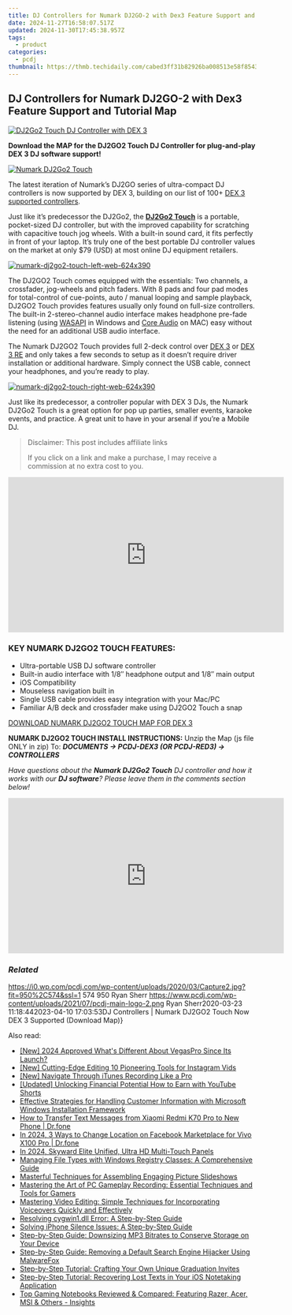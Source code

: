 ```yaml
---
title: DJ Controllers for Numark DJ2GO-2 with Dex3 Feature Support and Tutorial Map
date: 2024-11-27T16:58:07.517Z
updated: 2024-11-30T17:45:38.957Z
tags:
  - product
categories:
  - pcdj
thumbnail: https://thmb.techidaily.com/cabed3ff31b82926ba008513e58f8543d937e5a9afb11a07e4133edf1c0ffefb.jpg
---
```


## DJ Controllers for Numark DJ2GO-2 with Dex3 Feature Support and Tutorial Map

[![DJ2Go2 Touch DJ Controller with DEX 3](https://i0.wp.com/pcdj.com/wp-content/uploads/2020/03/Capture2.jpg?resize=845%2C321&ssl=1)](https://i0.wp.com/pcdj.com/wp-content/uploads/2020/03/Capture2.jpg?fit=950%2C574&ssl=1 "DJ2Go2 Touch DJ Controller with DEX 3")

**Download the MAP for the DJ2GO2 Touch DJ Controller for plug-and-play DEX 3 DJ software support!**

[![Numark DJ2Go2 Touch](https://i1.wp.com/pcdj.com/wp-content/uploads/2020/03/numark-dj2go2-touch-top-down-web.jpg?fit=300%2C188&ssl=1 "Numark DJ2Go2 Touch")](https://i1.wp.com/pcdj.com/wp-content/uploads/2020/03/numark-dj2go2-touch-top-down-web.jpg?fit=1030%2C644&ssl=1)

The latest iteration of Numark’s DJ2GO series of ultra-compact DJ controllers is now supported by DEX 3, building on our list of 100+ [DEX 3 supported controllers](https://tools.techidaily.com/pcdj/products/).

Just like it’s predecessor the DJ2Go2, the [**DJ2Go2 Touch**](https://www.numark.com/product/dj2go2-touch) is a portable, pocket-sized DJ controller, but with the improved capability for scratching with capacitive touch jog wheels. With a built-in sound card, it fits perfectly in front of your laptop. It’s truly one of the best portable DJ controller values on the market at only $79 (USD) at most online DJ equipment retailers.

[![](https://i1.wp.com/pcdj.com/wp-content/uploads/2020/03/numark-dj2go2-touch-left-web-624x390.jpg?fit=300%2C188&ssl=1 "numark-dj2go2-touch-left-web-624x390")](https://i1.wp.com/pcdj.com/wp-content/uploads/2020/03/numark-dj2go2-touch-left-web-624x390.jpg?fit=624%2C390&ssl=1)

The DJ2GO2 Touch comes equipped with the essentials: Two channels, a crossfader, jog-wheels and pitch faders. With 8 pads and four pad modes for total-control of cue-points, auto / manual looping and sample playback, DJ2GO2 Touch provides features usually only found on full-size controllers. The built-in 2-stereo-channel audio interface makes headphone pre-fade listening (using [WASAPI](https://wiki.jriver.com/index.php/WASAPI) in Windows and [Core Audio](https://en.wikipedia.org/wiki/Core%5FAudio) on MAC) easy without the need for an additional USB audio interface.

The Numark DJ2GO2 Touch provides full 2-deck control over [DEX 3](https://tools.techidaily.com/pcdj/products/) or [DEX 3 RE](https://tools.techidaily.com/pcdj/products/) and only takes a few seconds to setup as it doesn’t require driver installation or additional hardware. Simply connect the USB cable, connect your headphones, and you’re ready to play.

[![](https://i0.wp.com/pcdj.com/wp-content/uploads/2020/03/numark-dj2go2-touch-right-web-624x390-1.jpg?fit=300%2C188&ssl=1 "numark-dj2go2-touch-right-web-624x390")](https://i0.wp.com/pcdj.com/wp-content/uploads/2020/03/numark-dj2go2-touch-right-web-624x390-1.jpg?fit=624%2C390&ssl=1)

Just like its predecessor, a controller popular with DEX 3 DJs, the Numark DJ2Go2 Touch is a great option for pop up parties, smaller events, karaoke events, and practice. A great unit to have in your arsenal if you’re a Mobile DJ.

>  Disclaimer: This post includes affiliate links
>
>  If you click on a link and make a purchase, I may receive a commission at no extra cost to you.
>

<!-- affiliate ads begin -->
<iframe width="560" height="315" src="https://www.youtube.com/embed/w7c5EHp-GDw?si=UTw7lZR0wTmRjp8W" title="YouTube video player" frameborder="0" allow="accelerometer; autoplay; clipboard-write; encrypted-media; gyroscope; picture-in-picture; web-share" referrerpolicy="strict-origin-when-cross-origin" allowfullscreen></iframe>
<!-- affiliate ads end -->

### KEY NUMARK DJ2GO2 TOUCH FEATURES:

* Ultra-portable USB DJ software controller
* Built-in audio interface with 1/8″ headphone output and 1/8″ main output
* iOS Compatibility
* Mouseless navigation built in
* Single USB cable provides easy integration with your Mac/PC
* Familiar A/B deck and crossfader make using DJ2GO2 Touch a snap

[DOWNLOAD NUMARK DJ2GO2 TOUCH MAP FOR DEX 3](https://tools.techidaily.com/pcdj/products/)

**NUMARK DJ2GO2 TOUCH INSTALL INSTRUCTIONS:** Unzip the Map (js file ONLY in zip) To: _**DOCUMENTS -> PCDJ-DEX3 (OR PCDJ-RED3) -> CONTROLLERS**_

_Have questions about the **Numark DJ2Go2 Touch** DJ controller and how it works with our **DJ software**? Please leave them in the comments section below!_

<!-- affiliate ads begin -->
<iframe width="560" height="315" src="https://www.youtube.com/embed/1CdWd06fCwc?si=wzg-68q0jAksPRXp" title="YouTube video player" frameborder="0" allow="accelerometer; autoplay; clipboard-write; encrypted-media; gyroscope; picture-in-picture; web-share" referrerpolicy="strict-origin-when-cross-origin" allowfullscreen></iframe>
<!-- affiliate ads end -->

### _Related_

https://i0.wp.com/pcdj.com/wp-content/uploads/2020/03/Capture2.jpg?fit=950%2C574&ssl=1 574 950 Ryan Sherr https://www.pcdj.com/wp-content/uploads/2021/07/pcdj-main-logo-2.png Ryan Sherr2020-03-23 11:18:442023-04-10 17:03:53DJ Controllers | Numark DJ2GO2 Touch Now DEX 3 Supported (Download Map)}

<ins class="adsbygoogle"
     style="display:block"
     data-ad-format="autorelaxed"
     data-ad-client="ca-pub-7571918770474297"
     data-ad-slot="1223367746"></ins>

<ins class="adsbygoogle"
     style="display:block"
     data-ad-client="ca-pub-7571918770474297"
     data-ad-slot="8358498916"
     data-ad-format="auto"
     data-full-width-responsive="true"></ins>

<span class="atpl-alsoreadstyle">Also read:</span>
<div><ul>
<li><a href="https://fox-friendly.techidaily.com/new-2024-approved-whats-different-about-vegaspro-since-its-launch/"><u>[New] 2024 Approved What's Different About VegasPro Since Its Launch?</u></a></li>
<li><a href="https://instagram-videos.techidaily.com/new-cutting-edge-editing-10-pioneering-tools-for-instagram-vids/"><u>[New] Cutting-Edge Editing 10 Pioneering Tools for Instagram Vids</u></a></li>
<li><a href="https://screen-capture.techidaily.com/new-navigate-through-itunes-recording-like-a-pro/"><u>[New] Navigate Through iTunes Recording Like a Pro</u></a></li>
<li><a href="https://facebook-record-videos.techidaily.com/updated-unlocking-financial-potential-how-to-earn-with-youtube-shorts/"><u>[Updated] Unlocking Financial Potential How to Earn with YouTube Shorts</u></a></li>
<li><a href="https://win-exclusive.techidaily.com/effective-strategies-for-handling-customer-information-with-microsoft-windows-installation-framework/"><u>Effective Strategies for Handling Customer Information with Microsoft Windows Installation Framework</u></a></li>
<li><a href="https://android-transfer.techidaily.com/how-to-transfer-text-messages-from-xiaomi-redmi-k70-pro-to-new-phone-drfone-by-drfone-transfer-from-android-transfer-from-android/"><u>How to Transfer Text Messages from Xiaomi Redmi K70 Pro to New Phone | Dr.fone</u></a></li>
<li><a href="https://change-location.techidaily.com/in-2024-3-ways-to-change-location-on-facebook-marketplace-for-vivo-x100-pro-drfone-by-drfone-virtual-android/"><u>In 2024, 3 Ways to Change Location on Facebook Marketplace for Vivo X100 Pro | Dr.fone</u></a></li>
<li><a href="https://extra-guidance.techidaily.com/in-2024-skyward-elite-unified-ultra-hd-multi-touch-panels/"><u>In 2024, Skyward Elite Unified, Ultra HD Multi-Touch Panels</u></a></li>
<li><a href="https://win-exclusive.techidaily.com/managing-file-types-with-windows-registry-classes-a-comprehensive-guide/"><u>Managing File Types with Windows Registry Classes: A Comprehensive Guide</u></a></li>
<li><a href="https://win-exclusive.techidaily.com/masterful-techniques-for-assembling-engaging-picture-slideshows/"><u>Masterful Techniques for Assembling Engaging Picture Slideshows</u></a></li>
<li><a href="https://win-exclusive.techidaily.com/mastering-the-art-of-pc-gameplay-recording-essential-techniques-and-tools-for-gamers/"><u>Mastering the Art of PC Gameplay Recording: Essential Techniques and Tools for Gamers</u></a></li>
<li><a href="https://win-exclusive.techidaily.com/mastering-video-editing-simple-techniques-for-incorporating-voiceovers-quickly-and-effectively/"><u>Mastering Video Editing: Simple Techniques for Incorporating Voiceovers Quickly and Effectively</u></a></li>
<li><a href="https://techno-recovery.techidaily.com/resolving-cygwin1dll-error-a-step-by-step-guide/"><u>Resolving cygwin1.dll Error: A Step-by-Step Guide</u></a></li>
<li><a href="https://fox-that.techidaily.com/solving-iphone-silence-issues-a-step-by-step-guide/"><u>Solving iPhone Silence Issues: A Step-by-Step Guide</u></a></li>
<li><a href="https://win-exclusive.techidaily.com/step-by-step-guide-downsizing-mp3-bitrates-to-conserve-storage-on-your-device/"><u>Step-by-Step Guide: Downsizing MP3 Bitrates to Conserve Storage on Your Device</u></a></li>
<li><a href="https://win-exclusive.techidaily.com/step-by-step-guide-removing-a-default-search-engine-hijacker-using-malwarefox/"><u>Step-by-Step Guide: Removing a Default Search Engine Hijacker Using MalwareFox</u></a></li>
<li><a href="https://win-exclusive.techidaily.com/step-by-step-tutorial-crafting-your-own-unique-graduation-invites/"><u>Step-by-Step Tutorial: Crafting Your Own Unique Graduation Invites</u></a></li>
<li><a href="https://win-exclusive.techidaily.com/step-by-step-tutorial-recovering-lost-texts-in-your-ios-notetaking-application/"><u>Step-by-Step Tutorial: Recovering Lost Texts in Your iOS Notetaking Application</u></a></li>
<li><a href="https://hardware-tips.techidaily.com/top-gaming-notebooks-reviewed-and-compared-featuring-razer-acer-msi-and-others-insights/"><u>Top Gaming Notebooks Reviewed & Compared: Featuring Razer, Acer, MSI & Others - Insights</u></a></li>
</ul></div>

